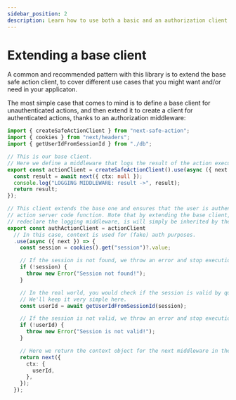 ```yaml
---
sidebar_position: 2
description: Learn how to use both a basic and an authorization client at the same time in your project.
---
```



# Extending a base client

A common and recommended pattern with this library is to extend the base safe action client, to cover different use cases that you might want and/or need in your applicaton.

The most simple case that comes to mind is to define a base client for unauthenticated actions, and then extend it to create a client for authenticated actions, thanks to an authorization middleware:

```typescript title="src/lib/safe-action.ts"
import { createSafeActionClient } from "next-safe-action";
import { cookies } from "next/headers";
import { getUserIdFromSessionId } from "./db";

// This is our base client.
// Here we define a middleware that logs the result of the action execution.
export const actionClient = createSafeActionClient().use(async ({ next }) => {
  const result = await next({ ctx: null });
  console.log("LOGGING MIDDLEWARE: result ->", result);
  return result;
});

// This client extends the base one and ensures that the user is authenticated before running
// action server code function. Note that by extending the base client, you don't need to
// redeclare the logging middleware, is will simply be inherited by the new client.
export const authActionClient = actionClient
  // In this case, context is used for (fake) auth purposes.
  .use(async ({ next }) => {
    const session = cookies().get("session")?.value;

    // If the session is not found, we throw an error and stop execution here.
    if (!session) {
      throw new Error("Session not found!");
    }

    // In the real world, you would check if the session is valid by querying a database.
    // We'll keep it very simple here.
    const userId = await getUserIdFromSessionId(session);

    // If the session is not valid, we throw an error and stop execution here.
    if (!userId) {
      throw new Error("Session is not valid!");
    }

    // Here we return the context object for the next middleware in the chain/server code function.
    return next({
      ctx: {
        userId,
      },
    });
  });
```